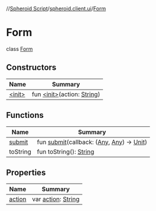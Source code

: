 //[Spheroid Script](../../index.md)/[spheroid.client.ui](../index.md)/[Form](index.md)



# Form  
 class [Form](index.md)   


## Constructors  
  
|  Name|  Summary| 
|---|---|
| [&lt;init&gt;](-init-.md)|  fun [&lt;init&gt;](-init-.md)(action: [String](../../spheroid/-string/index.md))   <br>


## Functions  
  
|  Name|  Summary| 
|---|---|
| [submit](submit.md)| fun [submit](submit.md)(callback: ([Any](../../spheroid/-any/index.md), [Any](../../spheroid/-any/index.md)) -> [Unit](../../spheroid/-unit/index.md))  <br>
| toString| fun toString(): [String](../../spheroid/-string/index.md)  <br>


## Properties  
  
|  Name|  Summary| 
|---|---|
| [action](index.md#spheroid.client.ui/Form/action/#/PointingToDeclaration/)|  var [action](index.md#spheroid.client.ui/Form/action/#/PointingToDeclaration/): [String](../../spheroid/-string/index.md)   <br>


